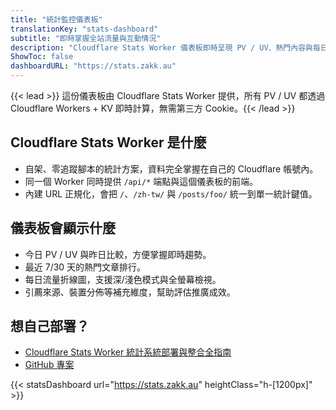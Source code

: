 ```yaml
---
title: "統計監控儀表板"
translationKey: "stats-dashboard"
subtitle: "即時掌握全站流量與互動情況"
description: "Cloudflare Stats Worker 儀表板即時呈現 PV / UV、熱門內容與每日趨勢，資料直接來自 Cloudflare Workers + KV。"
ShowToc: false
dashboardURL: "https://stats.zakk.au"
---
```

{{< lead >}}
這份儀表板由 Cloudflare Stats Worker 提供，所有 PV / UV 都透過 Cloudflare Workers + KV 即時計算，無需第三方 Cookie。{{< /lead >}}

## Cloudflare Stats Worker 是什麼

- 自架、零追蹤腳本的統計方案，資料完全掌握在自己的 Cloudflare 帳號內。
- 同一個 Worker 同時提供 `/api/*` 端點與這個儀表板的前端。
- 內建 URL 正規化，會把 `/`、`/zh-tw/` 與 `/posts/foo/` 統一到單一統計鍵值。

## 儀表板會顯示什麼

- 今日 PV / UV 與昨日比較，方便掌握即時趨勢。
- 最近 7/30 天的熱門文章排行。
- 每日流量折線圖，支援深/淺色模式與全螢幕檢視。
- 引薦來源、裝置分佈等補充維度，幫助評估推廣成效。

## 想自己部署？

- [Cloudflare Stats Worker 統計系統部署與整合全指南](/zh-tw/posts/cloudflare-stats-worker-deploy/)
- [GitHub 專案](https://github.com/Zakkaus/cloudflare-stats-worker)

{{< statsDashboard url="https://stats.zakk.au" heightClass="h-[1200px]" >}}
